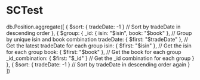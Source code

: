 # SCTest

db.Position.aggregate([
  {
    $sort: { tradeDate: -1 } // Sort by tradeDate in descending order
  },
  {
    $group: {
      _id: { isin: "$isin", book: "$book" }, // Group by unique isin and book combination
      tradeDate: { $first: "$tradeDate" },   // Get the latest tradeDate for each group
      isin: { $first: "$isin" },             // Get the isin for each group
      book: { $first: "$book" },             // Get the book for each group
      _id_combination: { $first: "$_id" }    // Get the _id combination for each group
    }
  },
  {
    $sort: { tradeDate: -1 } // Sort by tradeDate in descending order again
  }
])
